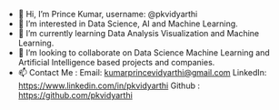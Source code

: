 - 👋 Hi, I’m Prince Kumar, username: @pkvidyarthi
- 👀 I’m interested in Data Science, AI and Machine Learning.
- 🌱 I’m currently learning Data Analysis Visualization and Machine Learning.
- 💞️ I’m looking to collaborate on Data Science Machine Learning and Artificial Intelligence based projects and companies.
- 📫 Contact Me : Email: kumarprincevidyarthi@gmail.com LinkedIn: https://www.linkedin.com/in/pkvidyarthi
                  Github : https://github.com/pkvidyarthi

<!---
pkvidyarthi/pkvidyarthi is a ✨ special ✨ repository because its `README.md` (this file) appears on your GitHub profile.
You can click the Preview link to take a look at your changes.
--->
